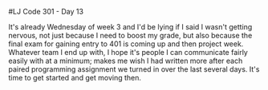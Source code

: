 #LJ Code 301 - Day 13

It's already Wednesday of week 3 and I'd be lying if I said I wasn't getting nervous, not just because I need to boost my grade, but also because the final exam for gaining entry to 401 is coming up and then project week. Whatever team I end up with, I hope it's people I can communicate fairly easily with at a minimum; makes me wish I had written more after each paired programming assignment we turned in over the last several days. It's time to get started and get moving then.
